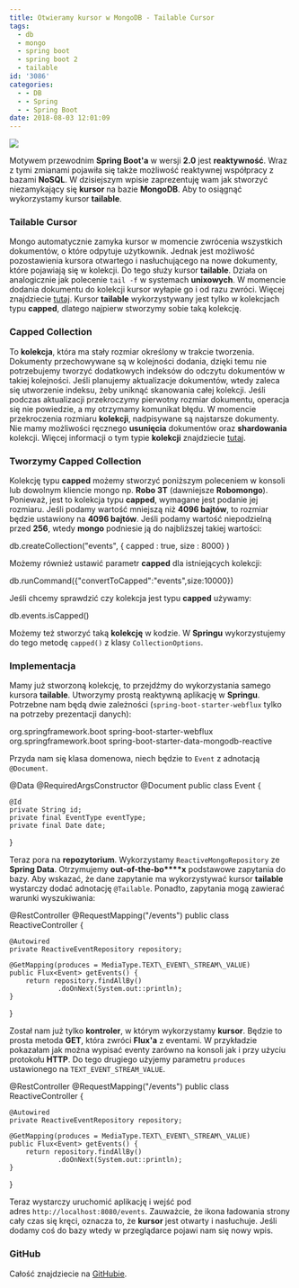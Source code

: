 ```yaml
---
title: Otwieramy kursor w MongoDB - Tailable Cursor
tags:
  - db
  - mongo
  - spring boot
  - spring boot 2
  - tailable
id: '3086'
categories:
  - - DB
  - - Spring
  - - Spring Boot
date: 2018-08-03 12:01:09
---
```


![](http://codecouple.pl/wp-content/uploads/2017/12/springBoot2Art.png)

Motywem przewodnim **Spring Boot'a** w wersji **2.0** jest **reaktywność**. Wraz z tymi zmianami pojawiła się także możliwość reaktywnej współpracy z bazami **NoSQL**. W dzisiejszym wpisie zaprezentuję wam jak stworzyć niezamykający się **kursor** na bazie **MongoDB**. Aby to osiągnąć wykorzystamy kursor **tailable**.
<!-- more -->
### Tailable Cursor

Mongo automatycznie zamyka kursor w momencie zwrócenia wszystkich dokumentów, o które odpytuje użytkownik. Jednak jest możliwość pozostawienia kursora otwartego i nasłuchującego na nowe dokumenty, które pojawiają się w kolekcji. Do tego służy kursor **tailable**. Działa on analogicznie jak polecenie `tail -f` w systemach **unixowych**. W momencie dodania dokumentu do kolekcji kursor wyłapie go i od razu zwróci. Więcej znajdziecie [tutaj](https://docs.mongodb.com/manual/core/tailable-cursors/). Kursor **tailable** wykorzystywany jest tylko w kolekcjach typu **capped**, dlatego najpierw stworzymy sobie taką kolekcję.

### Capped Collection

To **kolekcja**, która ma stały rozmiar określony w trakcie tworzenia. Dokumenty przechowywane są w kolejności dodania, dzięki temu nie potrzebujemy tworzyć dodatkowych indeksów do odczytu dokumentów w takiej kolejności. Jeśli planujemy aktualizacje dokumentów, wtedy zaleca się utworzenie indeksu, żeby uniknąć skanowania całej kolekcji. Jeśli podczas aktualizacji przekroczymy pierwotny rozmiar dokumentu, operacja się nie powiedzie, a my otrzymamy komunikat błędu. W momencie przekroczenia rozmiaru **kolekcji**, nadpisywane są najstarsze dokumenty. Nie mamy możliwości ręcznego **usunięcia** dokumentów oraz **shardowania** kolekcji. Więcej informacji o tym typie **kolekcji** znajdziecie [tutaj](https://docs.mongodb.com/manual/core/capped-collections/).

### Tworzymy Capped Collection

Kolekcję typu **capped** możemy stworzyć poniższym poleceniem w konsoli lub dowolnym kliencie mongo np. **Robo 3T** (dawniejsze **Robomongo**). Ponieważ, jest to kolekcja typu **capped**, wymagane jest podanie jej rozmiaru. Jeśli podamy wartość mniejszą niż **4096 bajtów**, to rozmiar będzie ustawiony na **4096 bajtów**. Jeśli podamy wartość niepodzielną przed **256**, wtedy **mongo** podniesie ją do najbliższej takiej wartości:

db.createCollection("events", { capped : true, size : 8000} )

Możemy również ustawić parametr **capped** dla istniejących kolekcji:

db.runCommand({"convertToCapped":"events",size:10000})

Jeśli chcemy sprawdzić czy kolekcja jest typu **capped** używamy:

db.events.isCapped()

Możemy też stworzyć taką **kolekcję** w kodzie. W **Springu** wykorzystujemy do tego metodę `capped()` z klasy `CollectionOptions`.

### Implementacja

Mamy już stworzoną kolekcję, to przejdźmy do wykorzystania samego kursora **tailable**. Utworzymy prostą reaktywną aplikację w **Springu**. Potrzebne nam będą dwie zależności (`spring-boot-starter-webflux` tylko na potrzeby prezentacji danych):

<dependency>
    <groupId>org.springframework.boot</groupId>
    <artifactId>spring-boot-starter-webflux</artifactId>
</dependency>
<dependency>
    <groupId>org.springframework.boot</groupId>
    <artifactId>spring-boot-starter-data-mongodb-reactive</artifactId>
</dependency>

Przyda nam się klasa domenowa, niech będzie to `Event` z adnotacją `@Document`.

@Data
@RequiredArgsConstructor
@Document
public class Event {

    @Id
    private String id;
    private final EventType eventType;
    private final Date date;
}

Teraz pora na **repozytorium**. Wykorzystamy `ReactiveMongoRepository` ze **Spring Data**. Otrzymujemy **out-of-the-bo****x** podstawowe zapytania do bazy. Aby wskazać, że dane zapytanie ma wykorzystywać kursor **tailable** wystarczy dodać adnotację `@Tailable`. Ponadto, zapytania mogą zawierać warunki wyszukiwania:

@RestController
@RequestMapping("/events")
public class ReactiveController {

    @Autowired
    private ReactiveEventRepository repository;

    @GetMapping(produces = MediaType.TEXT\_EVENT\_STREAM\_VALUE)
    public Flux<Event> getEvents() {
        return repository.findAllBy()
                .doOnNext(System.out::println);
    }
}

Został nam już tylko **kontroler**, w którym wykorzystamy **kursor**. Będzie to prosta metoda **GET**, która zwróci **Flux'a** z eventami. W przykładzie pokazałam jak można wypisać eventy zarówno na konsoli jak i przy użyciu protokołu **HTTP**. Do tego drugiego użyjemy parametru `produces` ustawionego na `TEXT_EVENT_STREAM_VALUE`.

@RestController
@RequestMapping("/events")
public class ReactiveController {

    @Autowired
    private ReactiveEventRepository repository;

    @GetMapping(produces = MediaType.TEXT\_EVENT\_STREAM\_VALUE)
    public Flux<Event> getEvents() {
        return repository.findAllBy()
                .doOnNext(System.out::println);
    }
}

Teraz wystarczy uruchomić aplikację i wejść pod adres `http://localhost:8080/events`. Zauważcie, że ikona ładowania strony cały czas się kręci, oznacza to, że **kursor** jest otwarty i nasłuchuje. Jeśli dodamy coś do bazy wtedy w przeglądarce pojawi nam się nowy wpis.

### GitHub

Całość znajdziecie na [GitHubie](https://github.com/apieszczek/SpringBoot/tree/master/spring-boot-tailable).